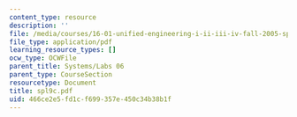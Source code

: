 ```yaml
---
content_type: resource
description: ''
file: /media/courses/16-01-unified-engineering-i-ii-iii-iv-fall-2005-spring-2006/466ce2e5fd1cf699357e450c34b38b1f_spl9c.pdf
file_type: application/pdf
learning_resource_types: []
ocw_type: OCWFile
parent_title: Systems/Labs 06
parent_type: CourseSection
resourcetype: Document
title: spl9c.pdf
uid: 466ce2e5-fd1c-f699-357e-450c34b38b1f
---
```

